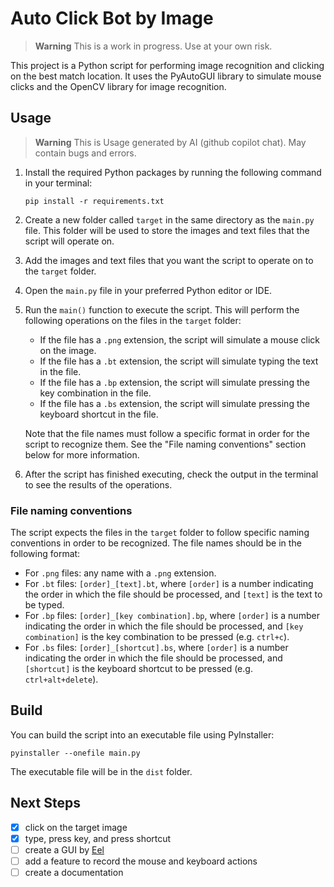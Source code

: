 # Auto Click Bot by Image

> **Warning**
> This is a work in progress. Use at your own risk.

This project is a Python script for performing image recognition and clicking on the best match location. It uses the PyAutoGUI library to simulate mouse clicks and the OpenCV library for image recognition.



## Usage

> **Warning**
> This is Usage generated by AI (github copilot chat). May contain bugs and errors.

1. Install the required Python packages by running the following command in your terminal:

   ```
   pip install -r requirements.txt
   ```

2. Create a new folder called `target` in the same directory as the `main.py` file. This folder will be used to store the images and text files that the script will operate on.

3. Add the images and text files that you want the script to operate on to the `target` folder.

4. Open the `main.py` file in your preferred Python editor or IDE.

5. Run the `main()` function to execute the script. This will perform the following operations on the files in the `target` folder:

   - If the file has a `.png` extension, the script will simulate a mouse click on the image.
   - If the file has a `.bt` extension, the script will simulate typing the text in the file.
   - If the file has a `.bp` extension, the script will simulate pressing the key combination in the file.
   - If the file has a `.bs` extension, the script will simulate pressing the keyboard shortcut in the file.

   Note that the file names must follow a specific format in order for the script to recognize them. See the "File naming conventions" section below for more information.

6. After the script has finished executing, check the output in the terminal to see the results of the operations.

### File naming conventions

The script expects the files in the `target` folder to follow specific naming conventions in order to be recognized. The file names should be in the following format:

- For `.png` files: any name with a `.png` extension.
- For `.bt` files: `[order]_[text].bt`, where `[order]` is a number indicating the order in which the file should be processed, and `[text]` is the text to be typed.
- For `.bp` files: `[order]_[key combination].bp`, where `[order]` is a number indicating the order in which the file should be processed, and `[key combination]` is the key combination to be pressed (e.g. `ctrl+c`).
- For `.bs` files: `[order]_[shortcut].bs`, where `[order]` is a number indicating the order in which the file should be processed, and `[shortcut]` is the keyboard shortcut to be pressed (e.g. `ctrl+alt+delete`).


## Build

You can build the script into an executable file using PyInstaller:

```
pyinstaller --onefile main.py
```

The executable file will be in the `dist` folder.

## Next Steps

- [x] click on the target image
- [x] type, press key, and press shortcut
- [ ] create a GUI by [Eel](https://github.com/python-eel/Eel)
- [ ] add a feature to record the mouse and keyboard actions
- [ ] create a documentation

